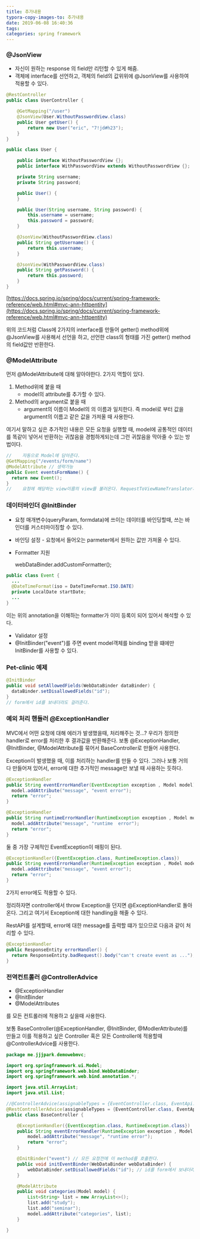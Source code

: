 ```yaml
---
title: 추가내용
typora-copy-images-to: 추가내용
date: 2019-06-08 16:40:36
tags:
categories: spring framework
---
```


### @JsonView

- 자신이 원하는 response 의 field만 리턴할 수 있게 해줌.
- 객체에 interface를 선언하고, 객체의 field의 값위위에 @JsonView를 사용하여 적용할 수 있다.

```java
@RestController
public class UserController {

    @GetMapping("/user")
    @JsonView(User.WithoutPasswordView.class)
    public User getUser() {
        return new User("eric", "7!jd#h23");
    }
}

public class User {

    public interface WithoutPasswordView {};
    public interface WithPasswordView extends WithoutPasswordView {};

    private String username;
    private String password;

    public User() {
    }

    public User(String username, String password) {
        this.username = username;
        this.password = password;
    }

    @JsonView(WithoutPasswordView.class)
    public String getUsername() {
        return this.username;
    }

    @JsonView(WithPasswordView.class)
    public String getPassword() {
        return this.password;
    }
}
```

[https://docs.spring.io/spring/docs/current/spring-framework-reference/web.html#mvc-ann-httpentity](https://docs.spring.io/spring/docs/current/spring-framework-reference/web.html#mvc-ann-httpentity)

위의 코드처럼 Class에 2가지의 interface를 만들어 getter() method위에 @JsonView를 사용해서 선언을 하고, 선언한 class의 형태를 가진 getter() method의 field값만 반환한다.



### @ModelAttribute

먼저 @ModelAttribute에 대해 알아야한다. 2가지 역할이 있다.

1. Method위에 붙을 때
   - model의 attribute를 추가할 수 있다.
2. Method의 argument로 붙을 때
   - argument의 이름이 Model의 의 이름과 일치한다. 즉 model로 부터 값을 argument의 이름고 같은 값을 가져올 때 사용한다.

여기서 말하고 싶은 추가적인 내용은 모든 요청을 실행할 때, model에 공통적인 데이터를 똑같이 넣어서 반환하는 귀찮음을 경험하게되는데 그런 귀찮음을 막아줄 수 있는 방법이다.

```java
//    자동으로 Model에 담아준다.
@GetMapping("/events/form/name")
@ModelAttribute // 생략가능
public Event eventsFormName() {
  return new Event();
}
//    요청에 해당하는 view이름의 view를 불러온다. RequestToViewNameTranslator가
```



### 데이터바인더 @InitBinder

- 요청 매개변수(queryParam, formdata)에 쓰이는 데이터를 바인딩할때, 쓰는 바인더를 커스터마이징할 수 있다.

- 바인딩 설정 - 요청에서 들어오는 parmeter에서 원하는 값만 가져올 수 있다.

- Formatter 지원

  webDataBinder.addCustomFormatter();

```java
public class Event {
  ...
  @DateTimeFormat(iso = DateTimeFormat.ISO.DATE)
  private LocalDate startDate;
  ...
}
```

이는 위의 annotation을 이해하는 formatter가 이미 등록이 되어 있어서 해석할 수 있다.

- Validator 설정
- @InitBinder("event")를 주면 event model객체를 binding 받을 떄에만 InitBinder를 사용할 수 있다.

### Pet-clinic 예제

```java
@InitBinder
public void setAllowedFields(WebDataBinder dataBinder) {
  dataBinder.setDisallowedFields("id");
}
// form에서 id를 보내더라도 걸러준다.
```





### 예외 처리 핸들러 @ExceptionHandler

MVC에서 어떤 요청에 대해 에러가 발생했을때, 처리해주는 것…? 우리가 정의한 handler로 error를 처리한 후 결과값을 반환해준다. 보통 @ExceptionHandler, @InitBinder, @ModelAttribute를 묶어서 BaseController로 만들어 사용한다.

Exception이 발생했을 때, 이를 처리하는 handler를 만들 수 있다. 그러나 보통 거의 다 만들어져 있어서, error에 대한 추가적인 message만 보낼 때 사용하는 듯하다.

```java
@ExceptionHandler
public String eventErrorHandler(EventException exception , Model model) {
  model.addAttribute("message", "event error");
  return "error";
}

@ExceptionHandler
public String runtimeErrorHandler(RuntimeException exception , Model model) {
  model.addAttribute("message", "runtime  error");
  return "error";
}
```

둘 중 가장 구체적인 EventException이 매핑이 된다.

```java
@ExceptionHandler({EventException.class, RuntimeException.class})
public String eventErrorHandler(RuntimeException exception , Model model) {
  model.addAttribute("message", "event error");
  return "error";
}
```

2가지 error에도 적용할 수 있다.

정리하자면 controller에서 throw Exception을 던지면 @ExceptionHandler로 돌아온다. 그리고 여기서 Exception에 대한 handling을 해줄 수 있다.

RestAPI를 설계할때, error에 대한 message를 출력할 떄가 있으므로 다음과 같이 처리할 수 있다.

```java
@ExceptionHandler
public ResponseEntity errorHandler() {
  return ResponseEntity.badRequest().body("can't create event as ...");
}
```



### 전역컨트롤러 @ControllerAdvice

- @ExceptionHandler
- @InitBinder
- @ModelAttributes

를 모든 컨트롤러에 적용하고 싶을때 사용한다.

보통 BaseController(@ExceptionHandler, @InitBinder, @ModlerAttribute)를 만들고 이를 적용하고 싶은 Controller 혹은 모든 Controller에 적용할때 @ControllerAdvice를 사용한다.



```java
package me.jjjpark.demowebmvc;

import org.springframework.ui.Model;
import org.springframework.web.bind.WebDataBinder;
import org.springframework.web.bind.annotation.*;

import java.util.ArrayList;
import java.util.List;

//@ControllerAdvice(assignableTypes = {EventController.class, EventApi.class})
@RestControllerAdvice(assignableTypes = {EventController.class, EventApi.class})
public class BaseController {

    @ExceptionHandler({EventException.class, RuntimeException.class})
    public String eventErrorHandler(RuntimeException exception , Model model) {
        model.addAttribute("message", "runtime error");
        return "error";
    }

    @InitBinder("event") // 모든 요청전에 이 method를 호출한다.
    public void initEventBinder(WebDataBinder webDataBinder) {
        webDataBinder.setDisallowedFields("id"); // id를 form에서 보내더라도 걸러준다.
    }

    @ModelAttribute
    public void categories(Model model) {
        List<String> list = new ArrayList<>();
        list.add("study");
        list.add("seminar");
        model.addAttribute("categories", list);
    }

}

```
